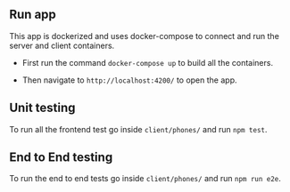 ## Run app

This app is dockerized and uses docker-compose to connect and run the server and client containers.

- First run the command `docker-compose up` to build all the containers.

- Then navigate to `http://localhost:4200/` to open the app.

## Unit testing

To run all the frontend test go inside `client/phones/` and run `npm test`.

## End to End testing

To run the end to end tests go inside `client/phones/` and run `npm run e2e`.